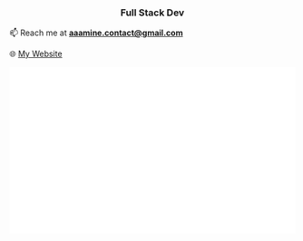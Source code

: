 <h3 align="center">Full Stack Dev</h3>


📫 Reach me at **aaamine.contact@gmail.com**

🌐 <a href="https://aaamine.me/" target="_blank"> My Website</a>

![](https://raw.githubusercontent.com/aaamine1/github-stats/master/generated/languages.svg#gh-dark-mode-only)



